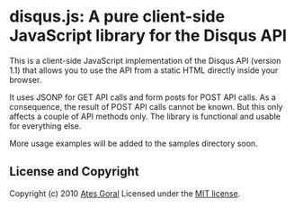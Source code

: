 # disqus.js: A pure client-side JavaScript library for the Disqus API

This is a client-side JavaScript implementation of the Disqus API (version 1.1)
that allows you to use the API from a static HTML directly inside your browser.

It uses JSONP for GET API calls and form posts for POST API calls. As a
consequence, the result of POST API calls cannot be known. But this only affects
a couple of API methods only. The library is functional and usable for
everything else.

More usage examples will be added to the samples directory soon.

## License and Copyright

Copyright (c) 2010 [Ates Goral](http://atesgoral.com/)
Licensed under the [MIT license](http://www.opensource.org/licenses/mit-license.php).
